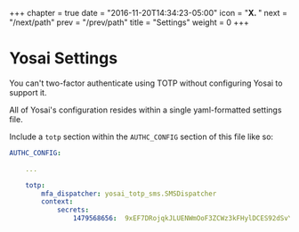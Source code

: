 +++
chapter = true
date = "2016-11-20T14:34:23-05:00"
icon = "<b>X. </b>"
next = "/next/path"
prev = "/prev/path"
title = "Settings"
weight = 0
+++

# Yosai Settings

You can't two-factor authenticate using TOTP without configuring Yosai to support it.

All of Yosai's configuration resides within a single yaml-formatted settings file.

Include a ``totp`` section within the ``AUTHC_CONFIG`` section of this file like
so:

```yaml
AUTHC_CONFIG:

    ...

    totp:
        mfa_dispatcher: yosai_totp_sms.SMSDispatcher
        context:
            secrets:
                1479568656:  9xEF7DRojqkJLUENWmOoF3ZCWz3kFHylDCES92dSvYV
```
